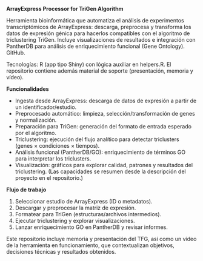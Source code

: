 **ArrayExpress Processor for TriGen Algorithm**

Herramienta bioinformática que automatiza el análisis de experimentos transcriptómicos de ArrayExpress: descarga, preprocesa y transforma los datos de expresión génica para hacerlos compatibles con el algoritmo de triclustering TriGen. Incluye visualizaciones de resultados e integración con PantherDB para análisis de enriquecimiento funcional (Gene Ontology). 
GitHub.

Tecnologías: R (app tipo Shiny) con lógica auxiliar en helpers.R. El repositorio contiene además material de soporte (presentación, memoria y vídeo).

**Funcionalidades**
- Ingesta desde ArrayExpress: descarga de datos de expresión a partir de un identificador/estudio.
- Preprocesado automático: limpieza, selección/transformación de genes y normalización.
- Preparación para TriGen: generación del formato de entrada esperado por el algoritmo.
- Triclustering: ejecución del flujo analítico para detectar triclusters (genes × condiciones × tiempos).
- Análisis funcional (PantherDB/GO): enriquecimiento de términos GO para interpretar los triclusters.
- Visualización: gráficos para explorar calidad, patrones y resultados del triclustering.
(Las capacidades se resumen desde la descripción del proyecto en el repositorio.)

**Flujo de trabajo**
1. Seleccionar estudio de ArrayExpress (ID o metadatos).
2. Descargar y preprocesar la matriz de expresión.
3. Formatear para TriGen (estructuras/archivos intermedios).
4. Ejecutar triclustering y explorar visualizaciones.
5. Lanzar enriquecimiento GO en PantherDB y revisar informes.

Este repositorio incluye memoria y presentación del TFG, así como un vídeo de la herramienta en funcionamiento, que contextualizan objetivos, decisiones técnicas y resultados obtenidos.
